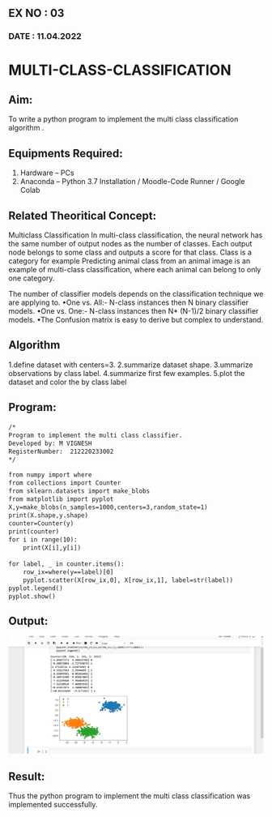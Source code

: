 ## EX NO : 03
### DATE  : 11.04.2022
# MULTI-CLASS-CLASSIFICATION
## Aim:
To write a python program to implement the multi class classification algorithm .

## Equipments Required:
1. Hardware – PCs
2. Anaconda – Python 3.7 Installation / Moodle-Code Runner / Google Colab

## Related Theoritical Concept:
Multiclass Classification
In multi-class classification, the neural network has the same number of output nodes as the number of classes. Each output node belongs to some class and outputs a score for that class. Class is a category for example Predicting animal class from an animal image is an example of multi-class classification, where each animal can belong to only one category.

The number of classifier models depends on the classification technique we are applying to.
•One vs. All:- N-class instances then N binary classifier models.
•One vs. One:- N-class instances then N* (N-1)/2 binary classifier models.
•The Confusion matrix is easy to derive but complex to understand.


## Algorithm
1.define dataset with centers=3.
2.summarize dataset shape.
3.ummarize observations by class label.
4.summarize first few examples.
5.plot the dataset and color the by class label

## Program:
```
/*
Program to implement the multi class classifier.
Developed by: M VIGNESH
RegisterNumber:  212220233002
*/
```
~~~
from numpy import where
from collections import Counter
from sklearn.datasets import make_blobs
from matplotlib import pyplot
X,y=make_blobs(n_samples=1000,centers=3,random_state=1)
print(X.shape,y.shape)
counter=Counter(y)
print(counter)
for i in range(10):
    print(X[i],y[i])
    
for label, _ in counter.items():
    row_ix=where(y==label)[0]
    pyplot.scatter(X[row_ix,0], X[row_ix,1], label=str(label))
pyplot.legend()
pyplot.show()
~~~

## Output:
![multi class classification plot](exp3.png)


## Result:
Thus the python program to implement the multi class classification was implemented successfully.
